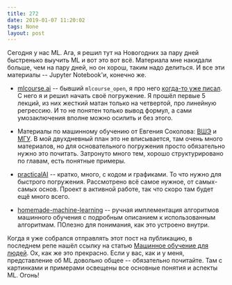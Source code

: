 ```yaml
---
title: 272
date: 2019-01-07 11:20:02
tags: None
layout: post
---
```


Сегодня у нас ML. Ага, я решил тут на Новогодних за пару дней быстренько выучить ML и вот это вот всё. Материала мне накидали больше, чем на пару дней, но он хорош, таким надо делиться. И все эти материалы -- Jupyter Notebook'и, конечно же.

+ [mlcourse.ai](https://github.com/Yorko/mlcourse.ai) -- бывший `mlcourse_open`, я про него [когда-то уже писал](https://t.me/itgram_channel/64). С него я и решил начать своё погружение. Я прошёл первые 5 лекций, из них жесткий матан только на четвертой, про линейную регрессию. И то не понятен только вывод формул, а сами умозаключения вполне можно осилить и без этого.

+ Материалы по машинному обучению от Евгения Соколова: [ВШЭ](https://github.com/esokolov/ml-course-hse) и [МГУ](https://github.com/esokolov/ml-course-msu). В мой двухдневный план это не вписывается, там очень много материалов, но для основательного погружения просто обязательно нужно это почитать. Затронуто много тем, хорошо структурировано по главам, есть понятные примеры.

+ [practicalAI](https://github.com/GokuMohandas/practicalAI) -- кратко, много, с кодом и графиками. То что нужно для быстрого погружения. Рассмотрено всё самое нужное, от самых-самых основ. Проект в активной работе, так что скоро там будет ещё много всего.

+ [homemade-machine-learning](https://github.com/trekhleb/homemade-machine-learning) -- ручная имплементация алгоритмов машинного обучения с подробным описанием к использованным алгоритмам. ПОлезно для понимания, как это устроено внутри.

Когда я уже собрался отправлять этот пост на публикацию, в последнем репе нашёл ссылку на статью [Машинное обучение для людей](https://vas3k.ru/blog/machine_learning/). Ох, как же это прекрасно. Если у вас, как и у меня, представление об ML довольно общее -- обязательно почитайте. Там с картинками и примерами освещены все основные понятия и аспекты ML. Огонь!
